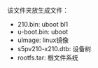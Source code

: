 该文件夹放生成文件：
 - 210.bin:          uboot bl1
 - u-boot.bin:       uboot
 - uImage:           linux镜像
 - s5pv210-x210.dtb: 设备树
 - rootfs.tar:       根文件系统
